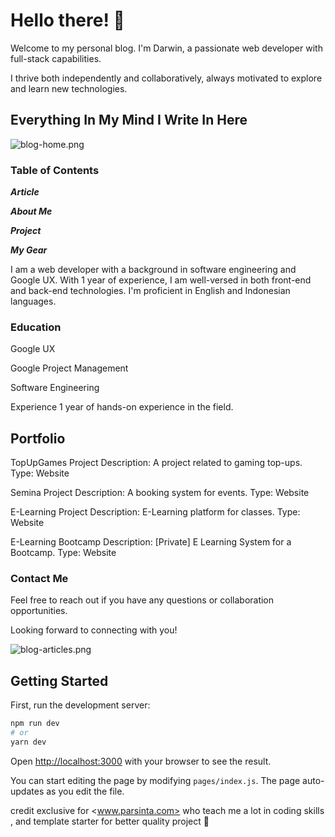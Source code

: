 # Hello there! 👋

Welcome to my personal blog. I'm Darwin, a passionate web developer with full-stack capabilities.

I thrive both independently and collaboratively, always motivated to explore and learn new technologies.

## Everything In My Mind I Write In Here

![blog-home.png](https://github.com/aldiandarwin/personal-blog/assets/70283015/b9cb87bb-a970-4a06-b8fe-570c3a02701f)

### Table of Contents

**_Article_**

**_About Me_**

**_Project_**

**_My Gear_**

I am a web developer with a background in software engineering and Google UX. With 1 year of experience, I am well-versed in both front-end and back-end technologies. I'm proficient in English and Indonesian languages.

### Education

Google UX

Google Project Management

Software Engineering

Experience
1 year of hands-on experience in the field.

## Portfolio

TopUpGames Project
Description: A project related to gaming top-ups.
Type: Website

Semina Project
Description: A booking system for events.
Type: Website

E-Learning Project
Description: E-Learning platform for classes.
Type: Website

E-Learning Bootcamp
Description: [Private] E Learning System for a Bootcamp.
Type: Website

### Contact Me

Feel free to reach out if you have any questions or collaboration opportunities.

Looking forward to connecting with you!

![blog-articles.png](https://github.com/aldiandarwin/personal-blog/assets/70283015/8c6f2866-efd8-4d96-a6af-a1400c3bc61c)

## Getting Started

First, run the development server:

```bash
npm run dev
# or
yarn dev
```

Open [http://localhost:3000](http://localhost:3000) with your browser to see the result.

You can start editing the page by modifying `pages/index.js`. The page auto-updates as you edit the file.

credit exclusive for <www.parsinta.com> who teach me a lot in coding skills , and template starter for better quality project 👏
